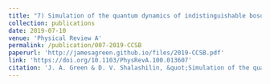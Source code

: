 ```yaml
---
title: "7) Simulation of the quantum dynamics of indistinguishable bosons with the method of coupled coherent states"
collection: publications
date: 2019-07-10
venue: 'Physical Review A'
permalink: /publication/007-2019-CCSB
paperurl: 'http://jamesagreen.github.io/files/2019-CCSB.pdf'
link: 'https://doi.org/10.1103/PhysRevA.100.013607'
citation: 'J. A. Green & D. V. Shalashilin, &quot;Simulation of the quantum dynamics of indistinguishable bosons with the method of coupled coherent states&quot;, <i>Phys. Rev. A</i>, 2019, <b>100</b>, 013607'
---
```

